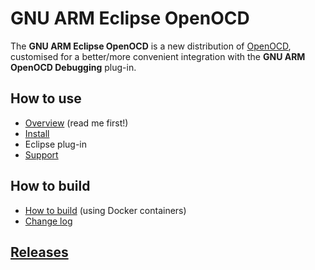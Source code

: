 # GNU ARM Eclipse OpenOCD

The **GNU ARM Eclipse OpenOCD** is a new distribution of [OpenOCD](http://openocd.org), customised for a better/more convenient integration with the **GNU ARM OpenOCD Debugging** plug-in.

## How to use

* [Overview](http://gnuarmeclipse.github.io/openocd/) (read me first!)
* [Install](http://gnuarmeclipse.github.io/openocd/install)
* Eclipse plug-in
* [Support](https://github.com/gnuarmeclipse/openocd/issues/1)

## How to build

* [How to build](http://gnuarmeclipse.github.io/openocd/how-to-build) (using Docker containers)
* [Change log](http://gnuarmeclipse.github.io/openocd/change-log)

## [Releases](http://gnuarmeclipse.github.io/openocd/releases)
